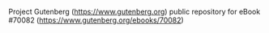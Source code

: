 Project Gutenberg (https://www.gutenberg.org) public repository for eBook #70082 (https://www.gutenberg.org/ebooks/70082)
